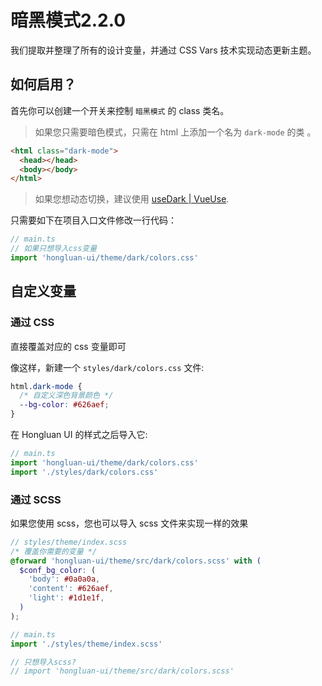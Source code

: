 
# 暗黑模式<hl-tag type="primary" size="sm" class="m-l-xs">2.2.0</hl-tag>

我们提取并整理了所有的设计变量，并通过 CSS Vars 技术实现动态更新主题。

## 如何启用？

首先你可以创建一个开关来控制 `暗黑模式` 的 class 类名。

> 如果您只需要暗色模式，只需在 html 上添加一个名为 `dark-mode` 的类 。

```html
<html class="dark-mode">
  <head></head>
  <body></body>
</html>
```

> 如果您想动态切换，建议使用 [useDark | VueUse](https://vueuse.org/core/useDark/).

只需要如下在项目入口文件修改一行代码：

```ts
// main.ts
// 如果只想导入css变量
import 'hongluan-ui/theme/dark/colors.css'
```

## 自定义变量

### 通过 CSS

直接覆盖对应的 css 变量即可

像这样，新建一个 `styles/dark/colors.css` 文件:

```css
html.dark-mode {
  /* 自定义深色背景颜色 */
  --bg-color: #626aef;
}
```

在 Hongluan UI 的样式之后导入它:

```ts
// main.ts
import 'hongluan-ui/theme/dark/colors.css'
import './styles/dark/colors.css'
```

### 通过 SCSS

如果您使用 scss，您也可以导入 scss 文件来实现一样的效果

```scss
// styles/theme/index.scss
/* 覆盖你需要的变量 */
@forward 'hongluan-ui/theme/src/dark/colors.scss' with (
  $conf_bg_color: (
    'body': #0a0a0a,
    'content': #626aef,
    'light': #1d1e1f,
  )
);
```

```ts
// main.ts
import './styles/theme/index.scss'

// 只想导入scss?
// import 'hongluan-ui/theme/src/dark/colors.scss'
```
